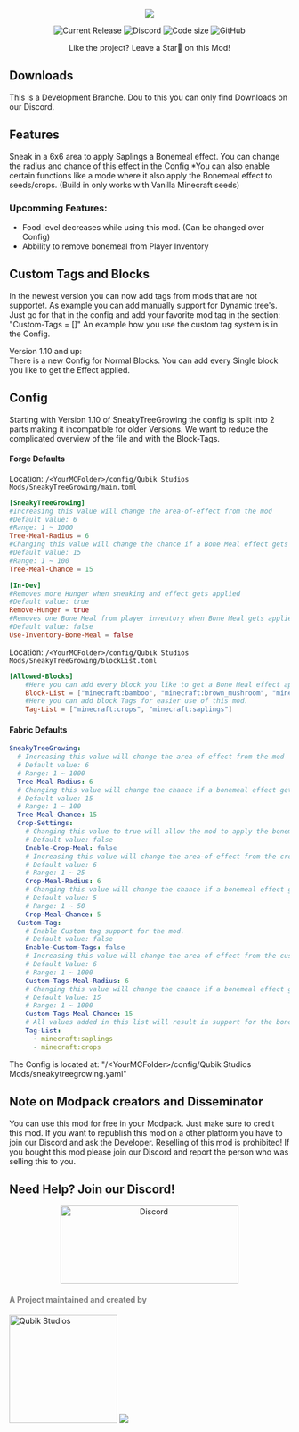 <p align="center">
    <img src="https://qubik-studios.net/wp-content/uploads/2022/07/Sneaky-Tree-Growing-Banner.png">
</p>
<div align="center">
    <img src="https://img.shields.io/github/v/release/Qubik-Studios/Sneaky-Tree-Growing?include_prereleases&style=flat-square" alt="Current Release">
    <img src="https://img.shields.io/discord/759767022916599808?label=Discord&style=flat-square" alt="Discord">
    <img src="https://img.shields.io/github/languages/code-size/Qubik-Studios/Sneaky-Tree-Growing?style=flat-square" alt="Code size">
    <img alt="GitHub" src="https://img.shields.io/github/license/Qubik-Studios/Sneaky-Tree-Growing?style=flat-square">
</div>

<p align="center">Like the project? Leave a Star🌟 on this Mod!</p>

## Downloads
This is a Development Branche. Dou to this you can only find Downloads on our Discord.

## Features
Sneak in a 6x6 area to apply Saplings a Bonemeal effect.
You can change the radius and chance of this effect in the Config
*You can also enable certain functions like a mode where it also apply the Bonemeal effect to seeds/crops. (Build in only works with Vanilla Minecraft seeds)
### Upcomming Features:
- Food level decreases while using this mod. (Can be changed over Config)
- Abbility to remove bonemeal from Player Inventory


## Custom Tags and Blocks
In the newest version you can now add tags from mods that are not supportet. As example you can add manually support for Dynamic tree's.
Just go for that in the config and add your favorite mod tag in the section: "Custom-Tags = []"
An example how you use the custom tag system is in the Config.

Version 1.10 and up:<br>
There is a new Config for Normal Blocks. You can add every Single block you like to get the Effect applied.

## Config

Starting with Version 1.10 of SneakyTreeGrowing the config is split into 2 parts making it incompatible for older Versions.
We want to reduce the complicated overview of the file and with the Block-Tags.

#### Forge Defaults
Location: `/<YourMCFolder>/config/Qubik Studios Mods/SneakyTreeGrowing/main.toml`
```toml
[SneakyTreeGrowing]
#Increasing this value will change the area-of-effect from the mod
#Default value: 6
#Range: 1 ~ 1000
Tree-Meal-Radius = 6
#Changing this value will change the chance if a Bone Meal effect gets applied or not
#Default value: 15
#Range: 1 ~ 100
Tree-Meal-Chance = 15

[In-Dev]
#Removes more Hunger when sneaking and effect gets applied
#Default value: true
Remove-Hunger = true
#Removes one Bone Meal from player inventory when Bone Meal gets applied over Sneaky Tree Growing
#Default value: false
Use-Inventory-Bone-Meal = false
```
Location: `/<YourMCFolder>/config/Qubik Studios Mods/SneakyTreeGrowing/blockList.toml`
```toml
[Allowed-Blocks]
	#Here you can add every block you like to get a Bone Meal effect applied.
	Block-List = ["minecraft:bamboo", "minecraft:brown_mushroom", "minecraft:red_mushroom", "minecraft:wheat_seeds", "minecraft:carrots", "minecraft:potatoes", "minecraft:beetroots", "minecraft:melon_stem", "minecraft:pumpkin_stem", "minecraft:big_dripleaf", "minecraft:small_dripleaf"]
	#Here you can add block Tags for easier use of this mod.
	Tag-List = ["minecraft:crops", "minecraft:saplings"]
```

#### Fabric Defaults
```yaml
SneakyTreeGrowing:
  # Increasing this value will change the area-of-effect from the mod
  # Default value: 6
  # Range: 1 ~ 1000
  Tree-Meal-Radius: 6
  # Changing this value will change the chance if a bonemeal effect gets applied or not
  # Default value: 15
  # Range: 1 ~ 100
  Tree-Meal-Chance: 15
  Crop-Settings:
    # Changing this value to true will allow the mod to apply the bonemeal effect to crops like wheat and potato. Only works on Vannila plants
    # Default value: false
    Enable-Crop-Meal: false
    # Increasing this value will change the area-of-effect from the crop meal effect
    # Default value: 6
    # Range: 1 ~ 25
    Crop-Meal-Radius: 6
    # Changing this value will change the chance if a bonemeal effect gets applied to crops or not
    # Default value: 5
    # Range: 1 ~ 50
    Crop-Meal-Chance: 5
  Custom-Tag:
    # Enable Custom tag support for the mod.
    # Default value: false
    Enable-Custom-Tags: false
    # Increasing this value will change the area-of-effect from the custom-tag meal effect
    # Default Value: 6
    # Range: 1 ~ 1000
    Custom-Tags-Meal-Radius: 6
    # Changing this value will change the chance if a bonemeal effect gets applied to custom tags or not
    # Default Value: 15
    # Range: 1 ~ 1000
    Custom-Tags-Meal-Chance: 15
    # All values added in this list will result in support for the bonemeal effect
    Tag-List:
      - minecraft:saplings
      - minecraft:crops
```
The Config is located at: "/\<YourMCFolder\>/config/Qubik Studios Mods/sneakytreegrowing.yaml"

## Note on Modpack creators and Disseminator
You can use this mod for free in your Modpack. Just make sure to credit this mod.
If you want to republish this mod on a other platform you have to join our Discord and ask the Developer.
Reselling of this mod is prohibited! If you bought this mod please join our Discord and report the person who was selling this to you.

## Need Help? Join our Discord!
<center>
    <a href="http://discord.qubik-studios.net" target="_blank" rel="noopener noreferrer"><img src="https://discordapp.com/api/guilds/759767022916599808/embed.png?style=banner3" alt="Discord" width="320" height="140" /></a>
    <br>
</center>
    <h4><strong><span style="color: #808080;">A Project maintained and created by</span></strong></h4>
    <a href="https://Qubik-Studios.net" target="_blank"><img src="https://qubik-studios.net/wp-content/uploads/2021/10/QUBIK-STUDIOS-BANNER-DARKMODE.png" alt="Qubik Studios" width="194"/></a>
    <img src="https://qubik-studios.net/wp-content/uploads/2022/07/Divider-Small.png">
